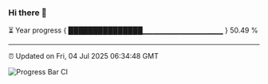 ### Hi there 👋

⏳ Year progress { ███████████████▁▁▁▁▁▁▁▁▁▁▁▁▁▁▁ } 50.49 %

---

⏰ Updated on Fri, 04 Jul 2025 06:34:48 GMT

![Progress Bar CI](https://github.com/liununu/liununu/workflows/Progress%20Bar%20CI/badge.svg)
